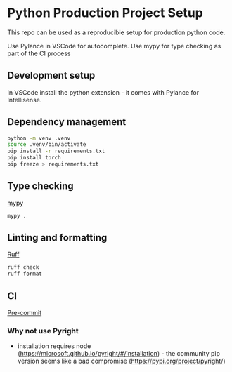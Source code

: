 # Python Production Project Setup

This repo can be used as a reproducible setup for production python code.

Use Pylance in VSCode for autocomplete. Use mypy for type checking as part of the CI process

## Development setup

In VSCode install the python extension - it comes with Pylance for Intellisense.

## Dependency management

```bash
python -m venv .venv
source .venv/bin/activate 
pip install -r requirements.txt
pip install torch
pip freeze > requirements.txt
```

## Type checking

[mypy](https://github.com/python/mypy)

```bash
mypy .
```

## Linting and formatting

[Ruff](https://github.com/astral-sh/ruff)

```bash
ruff check
ruff format
```

## CI
[Pre-commit](https://github.com/pre-commit/pre-commit)

### Why not use Pyright

- installation requires node (https://microsoft.github.io/pyright/#/installation) - the community pip version seems like a bad compromise (https://pypi.org/project/pyright/)